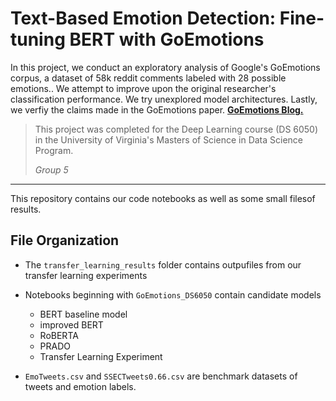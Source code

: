 # Text-Based Emotion Detection: Fine-tuning BERT with GoEmotions

In this project, we conduct an exploratory analysis of Google's GoEmotions corpus, a dataset of 58k reddit comments labeled with 28 possible emotions.. We attempt to improve upon the original researcher's classification performance. We try unexplored model architectures. Lastly, we verfiy the claims made in the GoEmotions paper. [**GoEmotions Blog.**](https://ai.googleblog.com/2021/10/goemotions-dataset-for-fine-grained.html)

>This project was completed for the Deep Learning course (DS 6050) in the University of Virginia's Masters of Science in Data Science Program.
>
>*Group 5*

---
This repository contains our code notebooks as well as some small filesof results.

## File Organization

 + The `transfer_learning_results` folder contains outpufiles from our transfer learning experiments

+ Notebooks beginning with `GoEmotions_DS6050` contain candidate models
    + BERT baseline model
    + improved BERT
    + RoBERTA
    + PRADO
    + Transfer Learning Experiment

+ `EmoTweets.csv` and `SSECTweets0.66.csv` are benchmark datasets of tweets and emotion labels.